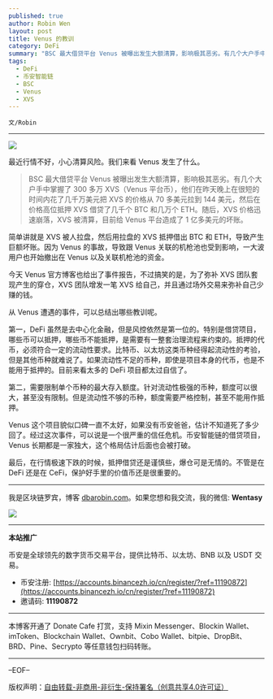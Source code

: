 ```yaml
---
published: true
author: Robin Wen
layout: post
title: Venus 的教训
category: DeFi
summary: "​​BSC 最大借贷平台 Venus 被曝出发生大额清算，影响极其恶劣。有几个大户手中掌握了 300 多万 XVS（Venus 平台币），他们在昨天晚上在很短的时间内花了几千万美元把 XVS 的价格从 70 多美元拉到 144 美元，然后在价格高位抵押 XVS 借贷了几千个 BTC 和几万个 ETH。随后，XVS 价格迅速崩落，XVS 被清算，目前给 Venus 平台造成了 1 亿多美元的坏账。最后，在行情极速下跌的时候，抵押借贷还是谨慎些，爆仓可是无情的。不管是在 DeFi 还是在 CeFi，保护好手里的价值币还是很重要的。"
tags:
  - DeFi
  - 币安智能链
  - BSC
  - Venus
  - XVS
---
```


`文/Robin`

***

![](https://cdn.dbarobin.com/mee2m2g.png)

最近行情不好，小心清算风险。我们来看 Venus 发生了什么。

> ​​BSC 最大借贷平台 Venus 被曝出发生大额清算，影响极其恶劣。有几个大户手中掌握了 300 多万 XVS（Venus 平台币），他们在昨天晚上在很短的时间内花了几千万美元把 XVS 的价格从 70 多美元拉到 144 美元，然后在价格高位抵押 XVS 借贷了几千个 BTC 和几万个 ETH。随后，XVS 价格迅速崩落，XVS 被清算，目前给 Venus 平台造成了 1 亿多美元的坏账。

简单讲就是 XVS 被人拉盘，然后用拉盘的 XVS 抵押借出 BTC 和 ETH，导致产生巨额坏账。因为 Venus 的事故，导致跟 Venus 关联的机枪池也受到影响，一大波用户也开始撤出在 Venus 以及关联机枪池的资金。

今天 Venus 官方博客也给出了事件报告，不过搞笑的是，为了弥补 XVS 团队套现产生的穿仓，XVS 团队增发一笔 XVS 给自己，并且通过场外交易来弥补自己少赚的钱。

从 Venus 遭遇的事件，可以总结出哪些教训呢。

第一，DeFi 虽然是去中心化金融，但是风控依然是第一位的。特别是借贷项目，哪些币可以抵押，哪些币不能抵押，是需要有一整套治理流程来约束的。抵押的代币，必须符合一定的流动性要求。比特币、以太坊这类币种经得起流动性的考验，但是其他币种就难说了。如果流动性不足的币种，即使是项目本身的代币，也是不能用于抵押的。目前来看太多的 DeFi 项目都太过自信了。

第二，需要限制单个币种的最大存入额度。针对流动性极强的币种，额度可以很大，甚至没有限制。但是流动性不够的币种，额度需要严格控制，甚至不能用作抵押。

Venus 这个项目貌似口碑一直不太好，如果没有币安爸爸，估计不知道死了多少回了。经过这次事件，可以说是一个很严重的信任危机。币安智能链的借贷项目，Venus 长期都是一家独大，这个格局估计后面也会被打破。

最后，在行情极速下跌的时候，抵押借贷还是谨慎些，爆仓可是无情的。不管是在 DeFi 还是在 CeFi，保护好手里的价值币还是很重要的。

***

我是区块链罗宾，博客 [dbarobin.com](https://dbarobin.com/)。如果您想和我交流，我的微信: **Wentasy**

![](https://cdn.dbarobin.com/v4yywe2.png)

***

**本站推广**

币安是全球领先的数字货币交易平台，提供比特币、以太坊、BNB 以及 USDT 交易。

* 币安注册: [https://accounts.binancezh.io/cn/register/?ref=11190872](https://accounts.binancezh.io/cn/register/?ref=11190872)
* 邀请码: **11190872**

***

本博客开通了 Donate Cafe 打赏，支持 Mixin Messenger、Blockin Wallet、imToken、Blockchain Wallet、Ownbit、Cobo Wallet、bitpie、DropBit、BRD、Pine、Secrypto 等任意钱包扫码转账。

<center>
    <div class="--donate-button"
         data-button-id="f8b9df0d-af9a-460d-8258-d3f435445075"
    ></div>
</center>

***

–EOF–

版权声明：[自由转载-非商用-非衍生-保持署名（创意共享4.0许可证）](http://creativecommons.org/licenses/by-nc-nd/4.0/deed.zh)